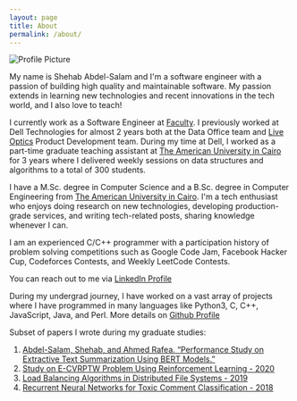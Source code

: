 ```yaml
---
layout: page
title: About
permalink: /about/
---
```


<img src="{{ site.baseurl }}/assets/Shehab.png" title="Profile Picture" class="profile">

My name is Shehab Abdel-Salam and I'm a software engineer with a passion of building high quality and maintainable software. My passion extends in learning new technologies and recent innovations in the tech world, and I also love to teach!

I currently work as a Software Engineer at [Faculty][company]. I previously worked at Dell Technologies for almost 2 years both at the Data Office team and [Live Optics][liveoptics] Product Development team. During my time at Dell, I worked as a part-time graduate teaching assistant at [The American University in Cairo][university] for 3 years where I delivered weekly sessions on data structures and algorithms to a total of 300 students.

I have a M.Sc. degree in Computer Science and a B.Sc. degree in Computer Engineering from [The American University in Cairo][University]. I'm a tech enthusiast who enjoys doing research on new technologies, developing production-grade services, and writing tech-related posts, sharing knowledge whenever I can. 

I am an experienced C/C++ programmer with a participation history of problem solving competitions such as Google Code Jam, Facebook Hacker Cup, Codeforces Contests, and Weekly LeetCode Contests.

You can reach out to me via [LinkedIn Profile][linkedin]

During my undergrad journey, I have worked on a vast array of projects where I have programmed in many languages like Python3, C, C++, JavaScript, Java, and Perl.
More details on [Github Profile][github]

Subset of papers I wrote during my graduate studies:

1. [Abdel-Salam, Shehab, and Ahmed Rafea. “Performance Study on Extractive Text Summarization Using BERT Models.”](https://www.mdpi.com/2078-2489/13/2/67)
2. [Study on E-CVRPTW Problem Using Reinforcement Learning - 2020](https://drive.google.com/file/d/1S66LT3kInvsubYGUlW4S78QJWLESqap3/view?usp=sharing)
3. [Load Balancing Algorithms in Distributed File Systems - 2019](https://drive.google.com/file/d/1uwlMDUGlllPCa1riIjcvhv8-sL7gsdoJ/view?usp=sharing)
4. [Recurrent Neural Networks for Toxic Comment Classification - 2018](https://github.com/shehab-as/ToxicCommentClassification)

[linkedin]: https://www.linkedin.com/in/shehab-abdel-salam-0a12ab97/
[github]: https://github.com/shehab-as
[company]: https://faculty.ai
[university]: https://www.aucegypt.edu
[liveoptics]: https://liveoptics.com